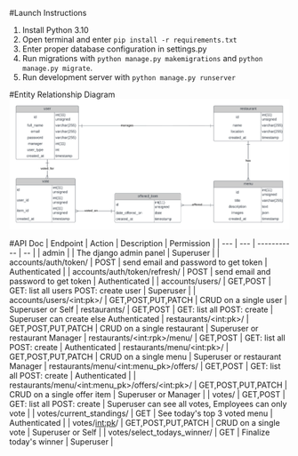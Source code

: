 #Launch Instructions

1. Install Python 3.10
2. Open terminal and enter `pip install -r requirements.txt`
3. Enter proper database configuration in settings.py
4. Run migrations with `python manage.py makemigrations` and `python manage.py migrate`.
5. Run development server with `python manage.py runserver`

#Entity Relationship Diagram
![alt text](ERD.png "ERD")

#API Doc
| Endpoint | Action | Description | Permission |
| --- | --- | ----------- | -- |
| admin | | The django admin panel | Superuser |
| accounts/auth/token/ | POST | send email and password to get token | Authenticated |
| accounts/auth/token/refresh/ | POST | send email and password to get token | Authenticated |
| accounts/users/ | GET,POST | GET: list all users POST: create user | Superuser |
| accounts/users/\<int:pk>/ | GET,POST,PUT,PATCH | CRUD on a single user | Superuser or Self
| restaurants/ | GET,POST | GET: list all POST: create | Superuser can create else Authenticated
| restaurants/\<int:pk>/ | GET,POST,PUT,PATCH | CRUD on a single restaurant | Superuser or restaurant Manager
| restaurants/\<int:rpk>/menu/ | GET,POST | GET: list all POST: create | Authenticated
| restaurants/menu/\<int:pk>/ | GET,POST,PUT,PATCH | CRUD on a single menu | Superuser or restaurant Manager
| restaurants/menu/\<int:menu_pk>/offers/ | GET,POST | GET: list all POST: create | Authenticated |
| restaurants/menu/\<int:menu_pk>/offers/\<int:pk>/ | GET,POST,PUT,PATCH | CRUD on a single offer item | Superuser or Manager |
| votes/ | GET,POST | GET: list all POST: create | Superuser can see all votes, Employees can only vote |
| votes/current_standings/ | GET | See today's top 3 voted menu | Authenticated |
| votes/<int:pk>/ | GET,POST,PUT,PATCH | CRUD on a single vote | Superuser or Self |
| votes/select_todays_winner/ | GET | Finalize today's winner | Superuser |
